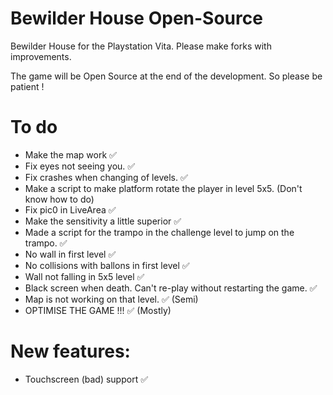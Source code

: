 # Bewilder House Open-Source
Bewilder House for the Playstation Vita.
Please make forks with improvements.

The game will be Open Source at the end of the development. So please be patient !

# To do
- Make the map work ✅
- Fix eyes not seeing you. ✅
- Fix crashes when changing of levels. ✅
- Make a script to make platform rotate the player in level 5x5. (Don't know how to do)
- Fix pic0 in LiveArea ✅
- Make the sensitivity a little superior ✅
- Made a script for the trampo in the challenge level to jump on the trampo. ✅
- No wall in first level ✅
- No collisions with ballons in first level ✅
- Wall not falling in 5x5 level ✅
- Black screen when death. Can't re-play without restarting the game. ✅
- Map is not working on that level. ✅ (Semi)
- OPTIMISE THE GAME !!! ✅ (Mostly)

# New features:
- Touchscreen (bad) support ✅
